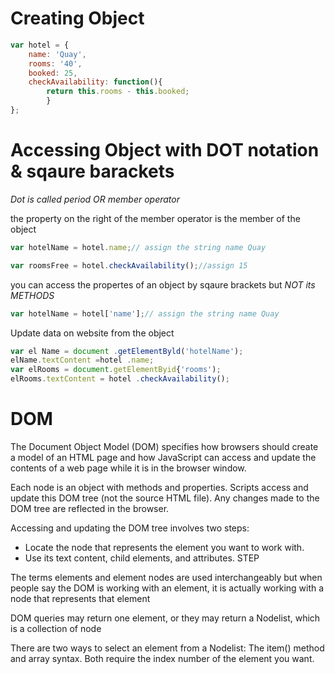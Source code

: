 # Creating Object


```javascript
var hotel = {
    name: 'Quay',
    rooms: '40',
    booked: 25,
    checkAvailability: function(){
        return this.rooms - this.booked;
        }
};

```
# Accessing Object with DOT notation & sqaure barackets
*Dot is called period OR member operator*

the property on the right of the member operator is the member of the  object

```javascript
var hotelName = hotel.name;// assign the string name Quay

var roomsFree = hotel.checkAvailability();//assign 15

```

you can access the propertes of an object by sqaure brackets but *NOT its METHODS*



```javascript
var hotelName = hotel['name'];// assign the string name Quay
```

Update data on website from the object

```javascript
var el Name = document .getElementByld('hotelName');
elName.textContent =hotel .name;
var elRooms = document.getElementByid{'rooms');
elRooms.textContent = hotel .checkAvailability();

```

# DOM

The Document Object Model (DOM) specifies how browsers should create a model of an HTML page and how JavaScript can access and update the contents of a web page while it is in the browser window. 

Each node is an object with methods and properties. Scripts access and update this DOM tree (not the source HTML file). Any changes made to the DOM tree are reflected in the browser. 

Accessing and updating the DOM tree involves two steps: 
- Locate the node that represents the element you want to work with. 
- Use its text content, child elements, and attributes. 
STEP 

The terms elements and element nodes are used interchangeably but when people say the DOM is working with an element, it is actually working with a node that represents that element 

DOM queries may return one element, or they may return a Nodelist, which is a collection of node

There are two ways to select an element from a Nodelist: The item() method and array syntax. Both require the index number of the element you want. 

